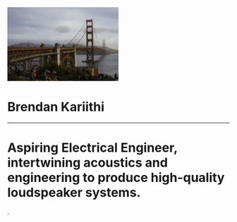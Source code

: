 

<img src="PFPR6150.jpg" style = "width: 50% ; margin =  auto; diplay: block"> 

# Brendan Kariithi #
-----------------------

<html>
  <head>
    <title>Brendan Kariithi</title>
  </head>
  <body>
    <h1>Aspiring Electrical Engineer, intertwining acoustics and engineering to produce high-quality loudspeaker systems.</h1>
    <p><a href="file:///Users/brendankariithi/Downloads/Resume%20(2).pdf"></a>.</p>
  </body>
</html>


[Just the Docs]: https://just-the-docs.github.io/just-the-docs/
[GitHub Pages]: https://docs.github.com/en/pages
[README]: https://github.com/just-the-docs/just-the-docs-template/blob/main/README.md
[Jekyll]: https://jekyllrb.com
[GitHub Pages / Actions workflow]: https://github.blog/changelog/2022-07-27-github-pages-custom-github-actions-workflows-beta/
[use this template]: https://github.com/just-the-docs/just-the-docs-template/generate
